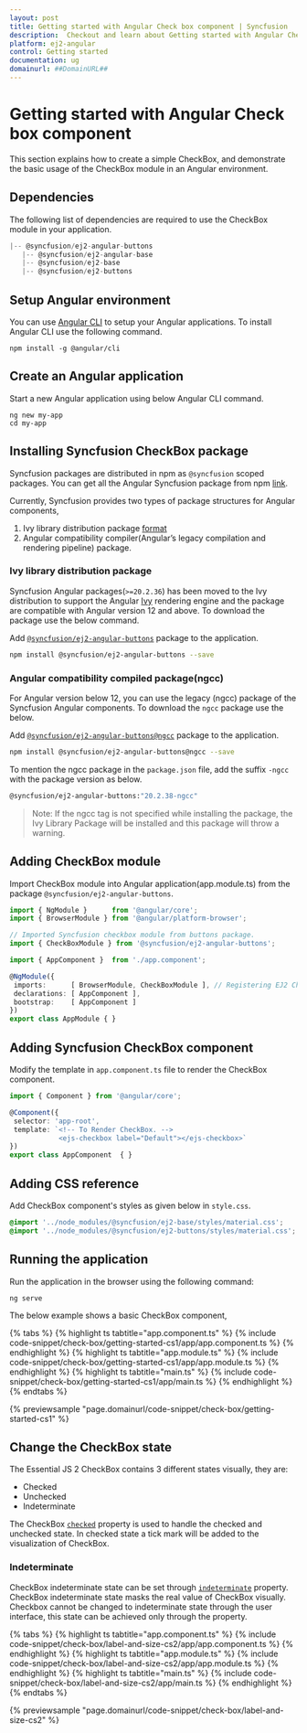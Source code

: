 ```yaml
---
layout: post
title: Getting started with Angular Check box component | Syncfusion
description:  Checkout and learn about Getting started with Angular Check box component of Syncfusion Essential JS 2 and more details.
platform: ej2-angular
control: Getting started 
documentation: ug
domainurl: ##DomainURL##
---
```


# Getting started with Angular Check box component

This section explains how to create a simple CheckBox, and demonstrate the basic usage of the CheckBox module in an Angular environment.

## Dependencies

The following list of dependencies are required to use the CheckBox module in your application.

 ```typescript
|-- @syncfusion/ej2-angular-buttons
    |-- @syncfusion/ej2-angular-base
    |-- @syncfusion/ej2-base
    |-- @syncfusion/ej2-buttons
```

## Setup Angular environment

You can use [Angular CLI](https://github.com/angular/angular-cli) to setup your Angular applications. To install Angular CLI use the following command.

```
npm install -g @angular/cli
```

## Create an Angular application

Start a new Angular application using below Angular CLI command.

```
ng new my-app
cd my-app
```

## Installing Syncfusion CheckBox package

Syncfusion packages are distributed in npm as `@syncfusion` scoped packages. You can get all the Angular Syncfusion package from npm [link]( https://www.npmjs.com/search?q=%40syncfusion%2Fej2-angular- ).

Currently, Syncfusion provides two types of package structures for Angular components,
1. Ivy library distribution package [format](https://angular.io/guide/angular-package-format#angular-package-format)
2. Angular compatibility compiler(Angular’s legacy compilation and rendering pipeline) package.

### Ivy library distribution package

Syncfusion Angular packages(`>=20.2.36`) has been moved to the Ivy distribution to support the Angular [Ivy](https://docs.angular.lat/guide/ivy) rendering engine and the package are compatible with Angular version 12 and above. To download the package use the below command.

Add [`@syncfusion/ej2-angular-buttons`](https://www.npmjs.com/package/@syncfusion/ej2-angular-buttons/v/20.2.38) package to the application.

```bash
npm install @syncfusion/ej2-angular-buttons --save
```

### Angular compatibility compiled package(ngcc)

For Angular version below 12, you can use the legacy (ngcc) package of the Syncfusion Angular components. To download the `ngcc` package use the below.

Add [`@syncfusion/ej2-angular-buttons@ngcc`](https://www.npmjs.com/package/@syncfusion/ej2-angular-buttons/v/20.2.38-ngcc) package to the application.

```bash
npm install @syncfusion/ej2-angular-buttons@ngcc --save
```

To mention the ngcc package in the `package.json` file, add the suffix `-ngcc` with the package version as below.

```bash
@syncfusion/ej2-angular-buttons:"20.2.38-ngcc"
```

>Note: If the ngcc tag is not specified while installing the package, the Ivy Library Package will be installed and this package will throw a warning.

## Adding CheckBox module

Import CheckBox module into Angular application(app.module.ts) from the package
`@syncfusion/ej2-angular-buttons`.

 ```typescript
import { NgModule }      from '@angular/core';
import { BrowserModule } from '@angular/platform-browser';

// Imported Syncfusion checkbox module from buttons package.
import { CheckBoxModule } from '@syncfusion/ej2-angular-buttons';

import { AppComponent }  from './app.component';

@NgModule({
  imports:      [ BrowserModule, CheckBoxModule ], // Registering EJ2 Checkbox Module.
  declarations: [ AppComponent ],
  bootstrap:    [ AppComponent ]
})
export class AppModule { }
```

## Adding Syncfusion CheckBox component

Modify the template in `app.component.ts` file to render the CheckBox component.

 ```typescript
import { Component } from '@angular/core';

@Component({
  selector: 'app-root',
  template: `<!-- To Render CheckBox. -->
             <ejs-checkbox label="Default"></ejs-checkbox>`
})
export class AppComponent  { }
```

## Adding CSS reference

Add CheckBox component's styles as given below in `style.css`.

```css
@import '../node_modules/@syncfusion/ej2-base/styles/material.css';
@import '../node_modules/@syncfusion/ej2-buttons/styles/material.css';
```

## Running the application

Run the application in the browser using the following command:

```
ng serve
```

The below example shows a basic CheckBox component,

{% tabs %}
{% highlight ts tabtitle="app.component.ts" %}
{% include code-snippet/check-box/getting-started-cs1/app/app.component.ts %}
{% endhighlight %}
{% highlight ts tabtitle="app.module.ts" %}
{% include code-snippet/check-box/getting-started-cs1/app/app.module.ts %}
{% endhighlight %}
{% highlight ts tabtitle="main.ts" %}
{% include code-snippet/check-box/getting-started-cs1/app/main.ts %}
{% endhighlight %}
{% endtabs %}
  
{% previewsample "page.domainurl/code-snippet/check-box/getting-started-cs1" %}

## Change the CheckBox state

The Essential JS 2 CheckBox contains 3 different states visually, they are:
* Checked
* Unchecked
* Indeterminate

The CheckBox [`checked`](https://ej2.syncfusion.com/angular/documentation/api/check-box#checked) property is used to handle the checked and unchecked state.
In checked state a tick mark will be added to the visualization of CheckBox.

### Indeterminate

CheckBox indeterminate state can be set through [`indeterminate`](https://ej2.syncfusion.com/angular/documentation/api/check-box#indeterminate) property. CheckBox indeterminate state masks the real value of CheckBox visually. Checkbox cannot be changed to indeterminate state through the user interface, this state can be achieved only through the property.

{% tabs %}
{% highlight ts tabtitle="app.component.ts" %}
{% include code-snippet/check-box/label-and-size-cs2/app/app.component.ts %}
{% endhighlight %}
{% highlight ts tabtitle="app.module.ts" %}
{% include code-snippet/check-box/label-and-size-cs2/app/app.module.ts %}
{% endhighlight %}
{% highlight ts tabtitle="main.ts" %}
{% include code-snippet/check-box/label-and-size-cs2/app/main.ts %}
{% endhighlight %}
{% endtabs %}
  
{% previewsample "page.domainurl/code-snippet/check-box/label-and-size-cs2" %}